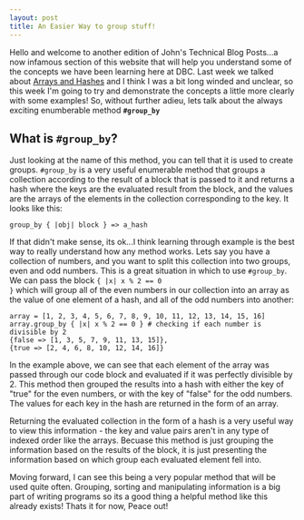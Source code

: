 ```yaml
---
layout: post
title: An Easier Way to group stuff!
---
```


Hello and welcome to another edition of John's Technical Blog Posts...a now infamous section of this website that will help you understand some of the concepts we have been learning here at DBC.  Last week we talked about <a href="../blog/t3-arrays-hashes.html">Arrays and Hashes</a> and I think I was a bit long winded and unclear, so this week I'm going to try and demonstrate the concepts a little more clearly with some examples!  So, without further adieu, lets talk about the always exciting enumberable method <code><strong>#group_by</strong></code>

<h2>What is <code><strong>#group_by</strong></code>?</h2>
Just looking at the name of this method, you can tell that it is used to create groups. <code>#group_by</code> is a very useful enumerable method that groups a collection according to the result of a block that is passed to it and returns a hash where the keys are the evaluated result from the block, and the values are the arrays of the elements in the collection corresponding to the key. It looks like this:

    group_by { |obj| block } => a_hash

If that didn't make sense, its ok...I think learning through example is the best way to really understand how any method works.
Lets say you have a collection of numbers, and you want to split this collection into two groups, even and odd numbers.  This is a great situation in which to use <code>#group_by</code>.  We can pass the block <code>{ |x| x % 2 == 0 }</code> which will group all of the even numbers in our collection into an array as the value of one element of a hash, and all of the odd numbers into another:

    array = [1, 2, 3, 4, 5, 6, 7, 8, 9, 10, 11, 12, 13, 14, 15, 16]
    array.group_by { |x| x % 2 == 0 } # checking if each number is divisible by 2
    {false => [1, 3, 5, 7, 9, 11, 13, 15]},
    {true => [2, 4, 6, 8, 10, 12, 14, 16]}

In the example above, we can see that each element of the array was passed through our code block and evaluated if it was perfectly divisible by 2.  This method then grouped the results into a hash with either the key of "true" for the even numbers, or with the key of "false" for the odd numbers.  The values for each key in the hash are returned in the form of an array.

Returning the evaluated collection in the form of a hash is a very useful way to view this information - the key and value pairs aren't in any type of indexed order like the arrays.  Becuase this method is just grouping the information based on the results of the block, it is just presenting the information based on which group each evaluated element fell into.

Moving forward, I can see this being a very popular method that will be used quite often.  Grouping, sorting and manipulating information is a big part of writing programs so its a good thing a helpful method like this already exists!  Thats it for now, Peace out!
